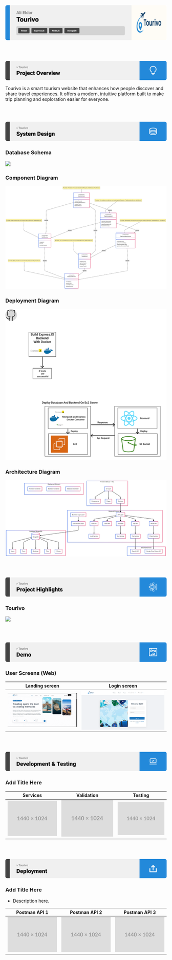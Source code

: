 <img src="./readme/title1.svg"/>

<br><br>

<!-- project overview -->
<img src="./readme/title2.svg"/>

Tourivo is a smart tourism website that enhances how people discover and share travel experiences. It offers a modern, intuitive platform built to make trip planning and exploration easier for everyone.

<br><br>

<!-- System Design -->
<img src="./readme/title3.svg"/>

### Database Schema

<img src="https://i.ibb.co/HT9WCnd6/schema3.png"/>

### Component Diagram

<img src="./readme/component2.png"/>

### Deployment Diagram

<img src="./readme/deployment%20diagram.png"/>

### Architecture Diagram

<img src="./readme/architecture%202.png"/>


<br><br>

<!-- Project Highlights -->
<img src="./readme/title4.svg"/>

### Tourivo


<img src="./readme/highlights.png"/>

<br><br>

<!-- Demo -->
<img src="./readme/title5.svg"/>


### User Screens (Web)

| Landing screen                            | Login screen                          |
| ---------------------------------------   | ------------------------------------- |
| ![Landing](./readme/landing_page.gif)     | ![Login](./readme/login.PNG)     |


<br><br>

<!-- Development & Testing -->
<img src="./readme/title6.svg"/>

### Add Title Here


| Services                            | Validation                       | Testing                        |
| --------------------------------------- | ------------------------------------- | ------------------------------------- |
| ![Landing](./readme/demo/1440x1024.png) | ![fsdaf](./readme/demo/1440x1024.png) | ![fsdaf](./readme/demo/1440x1024.png) |


<br><br>

<!-- Deployment -->
<img src="./readme/title7.svg"/>

### Add Title Here

- Description here.


| Postman API 1                            | Postman API 2                       | Postman API 3                        |
| --------------------------------------- | ------------------------------------- | ------------------------------------- |
| ![Landing](./readme/demo/1440x1024.png) | ![fsdaf](./readme/demo/1440x1024.png) | ![fsdaf](./readme/demo/1440x1024.png) |

<br><br>
